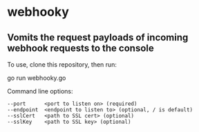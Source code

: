 # webhooky
Vomits the request payloads of incoming webhook requests to the console
----

To use, clone this repository, then run:

go run webhooky.go

Command line options:
```
--port 		<port to listen on> (required)
--endpoint 	<endpoint to listen to> (optional, / is default)
--sslCert	<path to SSL cert> (optional)
--sslKey 	<path to SSL key> (optional)
```